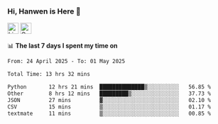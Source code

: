 ### Hi, Hanwen is Here 👋
<p>
	<a href="https://www.linkedin.com/in/liu-hanwen/"><img src="https://img.shields.io/badge/@hanwen-0A66C2?style=flat&logo=LinkedIn&logoColor=white" alt="Linkedin"  height="25px"/></a> 
	<a href="https://scholar.google.com/citations?user=HDF0su0AAAAJ"><img src="https://img.shields.io/badge/scholar-4385FE.svg?&style=plastic&logo=google-scholar&logoColor=white" alt="Google Scholar" height="25px"> </a>
</p>

📊 **The last 7 days I spent my time on** 
<!--START_SECTION:waka-->

```txt
From: 24 April 2025 - To: 01 May 2025

Total Time: 13 hrs 32 mins

Python       12 hrs 21 mins  ██████████████▒░░░░░░░░░░   56.85 %
Other        8 hrs 12 mins   █████████▒░░░░░░░░░░░░░░░   37.73 %
JSON         27 mins         ▓░░░░░░░░░░░░░░░░░░░░░░░░   02.10 %
CSV          15 mins         ▒░░░░░░░░░░░░░░░░░░░░░░░░   01.17 %
textmate     11 mins         ▒░░░░░░░░░░░░░░░░░░░░░░░░   00.85 %
```

<!--END_SECTION:waka-->


<!--
**david990917/david990917** is a ✨ _special_ ✨ repository because its `README.md` (this file) appears on your GitHub profile.

Here are some ideas to get you started:

- 🔭 I’m currently working on ...
- 🌱 I’m currently learning ...
- 👯 I’m looking to collaborate on ...
- 🤔 I’m looking for help with ...
- 💬 Ask me about ...
- 📫 How to reach me: ...
- 😄 Pronouns: ...
- ⚡ Fun fact: ...
-->
